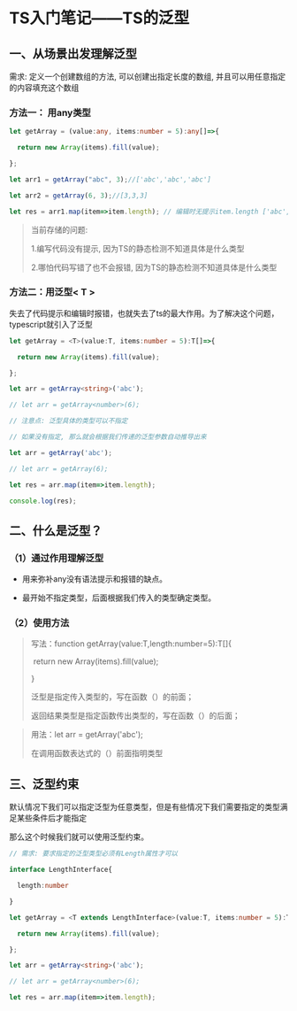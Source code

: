 # TS入门笔记——TS的泛型



## 一、从场景出发理解泛型

需求: 定义一个创建数组的方法, 可以创建出指定长度的数组, 并且可以用任意指定的内容填充这个数组



### 方法一： 用any类型

```typescript
let getArray = (value:any, items:number = 5):any[]=>{

  return new Array(items).fill(value);

};

let arr1 = getArray("abc", 3);//['abc','abc','abc']

let arr2 = getArray(6, 3);//[3,3,3]

let res = arr1.map(item=>item.length); // 编辑时无提示item.length ['abc', 'abc', 'abc'] => [3, 3, 3]


```

>当前存储的问题:
>
>1.编写代码没有提示, 因为TS的静态检测不知道具体是什么类型
>
>2.哪怕代码写错了也不会报错, 因为TS的静态检测不知道具体是什么类型





### 方法二：用泛型< T >

失去了代码提示和编辑时报错，也就失去了ts的最大作用。为了解决这个问题，typescript就引入了泛型

```typescript
let getArray = <T>(value:T, items:number = 5):T[]=>{

  return new Array(items).fill(value);

};

let arr = getArray<string>('abc');

// let arr = getArray<number>(6);

// 注意点: 泛型具体的类型可以不指定

// 如果没有指定, 那么就会根据我们传递的泛型参数自动推导出来

let arr = getArray('abc');

// let arr = getArray(6);

let res = arr.map(item=>item.length);

console.log(res);


```

## 二、什么是泛型？

### （1）通过作用理解泛型

- 用来弥补any没有语法提示和报错的缺点。

- 最开始不指定类型，后面根据我们传入的类型确定类型。

### （2）使用方法

> 写法：function getArray<T>(value:T,length:number=5):T[]{
>
> ​            return new Array(items).fill(value);
>
> }
>
> 泛型是指定传入类型的，写在函数（）的前面；
>
> 返回结果类型是指定函数传出类型的，写在函数（）的后面；



> 用法：let arr = getArray<string>('abc');
>
> 在调用函数表达式的（）前面指明类型



## 三、泛型约束



默认情况下我们可以指定泛型为任意类型，但是有些情况下我们需要指定的类型满足某些条件后才能指定

那么这个时候我们就可以使用泛型约束。



```typescript
// 需求: 要求指定的泛型类型必须有Length属性才可以

interface LengthInterface{

  length:number

}

let getArray = <T extends LengthInterface>(value:T, items:number = 5):T[]=>{

  return new Array(items).fill(value);

};

let arr = getArray<string>('abc');

// let arr = getArray<number>(6);

let res = arr.map(item=>item.length);
```



